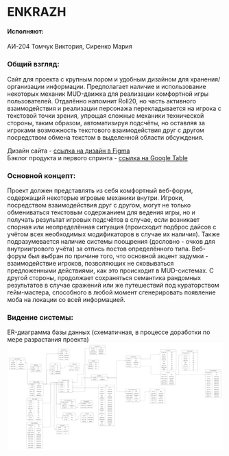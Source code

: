 # ENKRAZH

#### Исполняют:
АИ-204 Томчук Виктория, Сиренко Мария

### Общий взгляд:
Сайт для проекта с крупным лором и удобным дизайном для хранения/организации информации. Предполагает наличие и использование некоторых механик MUD-движка для реализации комфортной игры пользователей. Отдалённо напомнит Roll20, но часть активного взаимодействия и реализации персонажа перекладывается на игрока с текстовой точки зрения, упрощая сложные механики технической стороны, таким образом, автоматизируя подсчёты, но оставляя за игроками возможность текстового взаимодействия друг с другом посредством обмена текстом в выделенной области обсуждения.
<br>

Дизайн сайта - [ссылка на дизайн в Figma](https://www.figma.com/file/TbyXTOp9p2Jx3hBCKg4Oic/enkr?node-id=0%3A1) <br>
Бэклог продукта и первого спринта - [ссылка на Google Table](https://docs.google.com/spreadsheets/d/1vok6ZWQBBTzEa5uIbEjpKH2oSmY9Y0PJ92oU4R7eJ2o/edit#gid=0) <br>

### Основной концепт:
Проект должен представлять из себя комфортный веб-форум, содержащий некоторые игровые механики внутри. Игроки, посредством взаимодействия друг с другом, могут не только обмениваться текстовым содержанием для ведения игры, но и получать результат игровых подсчётов в случае, если возникает спорная или неопределённая ситуация (происходит подброс дайсов с учётом всех необходимых модификаторов в случае их наличия). Также подразумевается наличие системы поощрения (дословно - очков для внутриигрового учёта) за отпись постов определённого типа. Веб-форум был выбран по причине того, что основной акцент задумки - взаимодействие игроков, позволяющих не сковываться предложенными действиями, как это происходит в MUD-системах. С другой стороны, продолжает сохраняться семантика рандомных результатов в случае сражений или же путешествий под кураторством гейм-мастера, способного в любой момент сгенерировать появление моба на локации со всей информацией. 

### Видение системы:
ER-диаграмма базы данных (схематичная, в процессе доработки по мере разрастания проекта)
![Диаграмма](https://github.com/rxndx/enkrazh/blob/main/img/ER-%D0%B4%D0%B8%D0%B0%D0%B3%D1%80%D0%B0%D0%BC%D0%BC%D0%B0%20%D0%A1%D0%A3%D0%91%D0%94%20.png)
